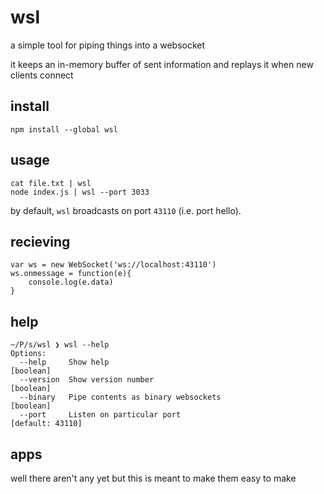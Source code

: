 # wsl

a simple tool for piping things into a websocket

it keeps an in-memory buffer of sent information and replays it when new clients connect


## install

    npm install --global wsl
    
    
## usage

    cat file.txt | wsl
    node index.js | wsl --port 3033
    
by default, `wsl` broadcasts on port `43110` (i.e. port hello).

## recieving

    var ws = new WebSocket('ws://localhost:43110')
    ws.onmessage = function(e){
        console.log(e.data)
    }

## help

    ~/P/s/wsl ❯ wsl --help
    Options:
      --help     Show help                                                 [boolean]
      --version  Show version number                                       [boolean]
      --binary   Pipe contents as binary websockets                        [boolean]
      --port     Listen on particular port                          [default: 43110]
      
## apps

well there aren't any yet but this is meant to make them easy to make
